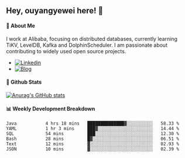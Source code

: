 ## Hey, ouyangyewei here! :wave:

#### :rocket: About Me
I work at Alibaba, focusing on distributed databases, currently learning TiKV, LevelDB, Kafka and DolphinScheduler. I am passionate about contributing to widely used open source projects.

- [![Linkedin](https://img.shields.io/badge/LinkedIn-ouyangyewei-blue)](https://www.linkedin.com/in/ouyangyewei/)
- [![Blog](https://img.shields.io/badge/Blog-yeweiouyang-orange)](https://blog.csdn.net/yeweiouyang)

#### :star2: Github Stats
[![Anurag's GitHub stats](https://github-readme-stats.vercel.app/api?username=ouyangyewei&show_icons=true&cache_seconds=3600&theme=tokyonight)](https://github.com/anuraghazra/github-readme-stats)

#### :bar_chart: Weekly Development Breakdown
<!--START_SECTION:waka-->

```text
Java           4 hrs 18 mins   ██████████████▓░░░░░░░░░░   58.33 %
YAML           1 hr 3 mins     ███▓░░░░░░░░░░░░░░░░░░░░░   14.44 %
SQL            54 mins         ███░░░░░░░░░░░░░░░░░░░░░░   12.30 %
Bash           28 mins         █▓░░░░░░░░░░░░░░░░░░░░░░░   06.51 %
Text           12 mins         ▓░░░░░░░░░░░░░░░░░░░░░░░░   02.93 %
JSON           10 mins         ▓░░░░░░░░░░░░░░░░░░░░░░░░   02.39 %
```

<!--END_SECTION:waka-->
